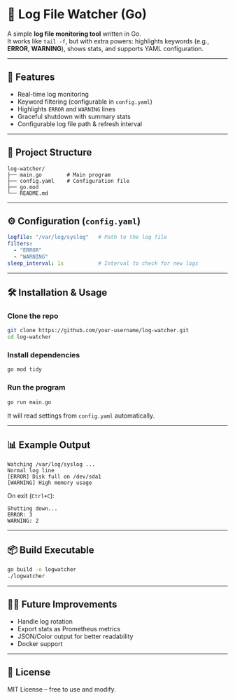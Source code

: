 # 📝 Log File Watcher (Go)

A simple **log file monitoring tool** written in Go.  
It works like `tail -f`, but with extra powers: highlights keywords (e.g., **ERROR**, **WARNING**), shows stats, and supports YAML configuration.  

---

## 🚀 Features
- Real-time log monitoring  
- Keyword filtering (configurable in `config.yaml`)  
- Highlights `ERROR` and `WARNING` lines  
- Graceful shutdown with summary stats  
- Configurable log file path & refresh interval  

---

## 📂 Project Structure
```
log-watcher/
├── main.go        # Main program
├── config.yaml    # Configuration file
├── go.mod
└── README.md
```

---

## ⚙️ Configuration (`config.yaml`)
```yaml
logfile: "/var/log/syslog"   # Path to the log file
filters:
  - "ERROR"
  - "WARNING"
sleep_interval: 1s           # Interval to check for new logs
```

---

## 🛠 Installation & Usage

### Clone the repo
```bash
git clone https://github.com/your-username/log-watcher.git
cd log-watcher
```

### Install dependencies
```bash
go mod tidy
```

### Run the program
```bash
go run main.go
```

It will read settings from `config.yaml` automatically.  

---

## 📊 Example Output
```
Watching /var/log/syslog ...
Normal log line
[ERROR] Disk full on /dev/sda1
[WARNING] High memory usage
```

On exit (`Ctrl+C`):
```
Shutting down...
ERROR: 3
WARNING: 2
```

---

## 📦 Build Executable
```bash
go build -o logwatcher
./logwatcher
```

---

## 🧑‍💻 Future Improvements
- Handle log rotation  
- Export stats as Prometheus metrics  
- JSON/Color output for better readability  
- Docker support  

---

## 📜 License
MIT License – free to use and modify.  
